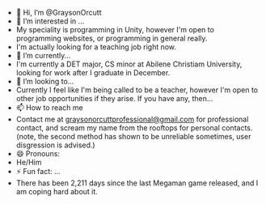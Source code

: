 - 👋 Hi, I’m @GraysonOrcutt
- 👀 I’m interested in ...
- My speciality is programming in Unity, however I'm open to programming websites, or programming in general really.
- I'm actually looking for a teaching job right now.
- 🌱 I’m currently...
- I'm currently a DET major, CS minor at Abilene Christiam University, looking for work after I graduate in December.
- 💞️ I’m looking to...
- Currently I feel like I'm being called to be a teacher, however I'm open to other job opportunities if they arise. If you have any, then...
- 📫 How to reach me 
- Contact me at graysonorcuttprofessional@gmail.com for professional contact, and scream my name from the rooftops for personal contacts.
(note, the second method has shown to be unreliable sometimes, user disgression is advised.)
- 😄 Pronouns:
- He/Him
- ⚡ Fun fact: ...
- There has been 2,211 days since the last Megaman game released, and I am coping hard about it.

<!---
GraysonOrcutt/GraysonOrcutt is a ✨ special ✨ repository because its `README.md` (this file) appears on your GitHub profile.
You can click the Preview link to take a look at your changes.
--->
